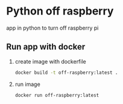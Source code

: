 # Python off raspberry

app in python to turn off raspberry pi

## Run app with docker

1. create image with dockerfile
    ```bash
    docker build -t off-raspberry:latest .
    ```

2. run image
    ```bash
    docker run off-raspberry:latest
    ```